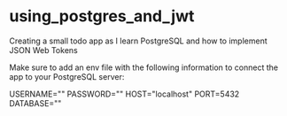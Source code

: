 # using_postgres_and_jwt
Creating a small todo app as I learn PostgreSQL and how to implement JSON Web Tokens

Make sure to add an env file with the following information to connect the app to your PostgreSQL server:

USERNAME="<username>"
PASSWORD="<password>"
HOST="localhost"
PORT=5432
DATABASE="<database>"
 
